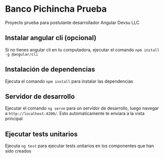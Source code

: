 # Banco Pichincha Prueba

Proyecto prueba para postulante desarrollador Angular Devsu LLC

## Instalar angular cli (opcional)

Si no tienes angular cli en tu computadora, ejecutar el comando `npm install -g @angular/cli`

## Instalación de dependencias

Ejecuta el comando `npm install` para instalar las dependencias

## Servidor de desarrollo

Ejecutar el comando `ng serve` para un servidor de desarrollo, luego navegar a `http://localhost:4200/`. Esto automaticamente te enviara a la vista principal

## Ejecutar tests unitarios

Ejecuta `ng test` para ejecutar tests unitarios en los componentes que han sido creados

